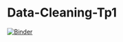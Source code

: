 # Data-Cleaning-Tp1
[![Binder](https://mybinder.org/badge_logo.svg)](https://mybinder.org/v2/gh/nevermind78/Data-Cleaning-Tp1/master)


